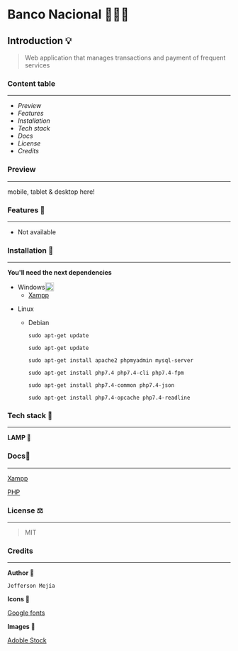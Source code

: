 # Banco Nacional 🏦🇪🇨

## **Introduction 💡**

> Web application that manages transactions and payment of frequent services

### **Content table**

---

- _Preview_
- _Features_
- _Installation_
- _Tech stack_
- _Docs_
- _License_
- _Credits_

### **Preview**

---

mobile, tablet & desktop here!

<!-- [![main.png](https://i.postimg.cc/tCGKM1HS/main.png)](https://postimg.cc/mhVpcgkC) -->

### **Features 🧩**

---

- Not available

### **Installation 🔨**

---

**You'll need the next dependencies**

- <div style="display:flex; align-items:center;"> Windows <img src="https://i.postimg.cc/bNcF5V3C/windows11.png" width="20"/></div>

  - [Xampp](https://www.apachefriends.org/download.html)

- Linux

  - Debian

    `sudo apt-get update`

    `sudo apt-get update`

    `sudo apt-get install apache2 phpmyadmin mysql-server`

    `sudo apt-get install php7.4 php7.4-cli php7.4-fpm`

    `sudo apt-get install php7.4-common php7.4-json`

    `sudo apt-get install php7.4-opcache php7.4-readline`

### **Tech stack 🎨**

---

**LAMP 🐧**

### **Docs📄**

---

[Xampp](https://www.apachefriends.org/docs/)

[PHP](https://www.php.net/docs.php)

### **License ⚖️**

---

> MIT

### **Credits**

---

**Author 👾**

`Jefferson Mejía`

**Icons 💎**

[Google fonts](https://fonts.google.com/about)

**Images 🌌**

[Adoble Stock](https://stock.adobe.com)
